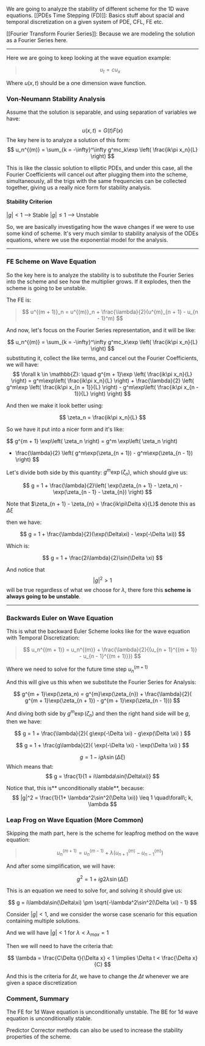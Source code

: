 We are going to analyze the stability of different scheme for the 1D wave equations. 
[[PDEs Time Stepping (FD)]]: Basics stuff about spacial and temporal discretization on a given system of PDE, CFL, FE etc. 

[[Fourier Transform Fourier Series]]: Because we are modeling the solution as a Fourier Series here. 

---

Here we are going to keep looking at the wave equation example: 

> $$u_t = cu_x$$

Where $u(x, t)$ should be a one dimension wave function. 

### Von-Neumann Stability Analysis
Assume that the solution is separable, and using separation of variables we have: 

$$
u(x, t) = G(t)F(x)
$$
The key here is to analyze a solution of this form: 
$$
u_n^{(m)} = \sum_{k = -\infty}^\infty g^mc_k\exp
\left(
	\frac{ik\pi x_n}{L}
\right)
$$

This is like the classic solution to elliptic PDEs, and under this case, all the Fourier Coefficients will cancel out after plugging them into the scheme, simultaneously, all the trigs with the same frequencies can be collected together, giving us a really nice form for stability analysis. 

#### Stability Criterion 

$|g| < 1$ --> Stable
$|g| \leq 1$ --> Unstable 

So, we are basically investigating how the wave changes if we were to use some kind of scheme. It's very much similar to stability analysis of the ODEs equations, where we use the exponential model for the analysis. 

---

### FE Scheme on Wave Equation

So the key here is to analyze the stability is to substitute the Fourier Series into the scheme and see how the multiplier grows. If it explodes, then the scheme is going to be unstable. 

The FE is: 

> $$
> u^{(m + 1)}_n = u^{(m)}_n + \frac{\lambda}{2}(u^{m}_{n + 1} - u_{n - 1}^m)
> $$

And now, let's focus on the Fourier Series representation, and it will be like: 

$$
u_n^{(m)} = \sum_{k = -\infty}^\infty g^mc_k\exp
\left(
	\frac{ik\pi x_n}{L}
\right)
$$
substituting it, collect the like terms, and cancel out the Fourier Coefficients, we will have: 
$$
\forall k \in \mathbb{Z}: \quad 
g^{m + 1}\exp
	\left(
		\frac{ik\pi x_n}{L}
	\right)  = 
	g^m\exp\left(
		\frac{ik\pi x_n}{L}
	\right)
	+ 
	\frac{\lambda}{2}
	\left( 
		g^m\exp \left(
			\frac{ik\pi x_{n + 1}}{L}
		\right)
		-
		g^m\exp\left( 
			\frac{ik\pi x_{n - 1}}{L}
		\right)
	\right)
$$

And then we make it look better using: 

$$
\zeta_n = \frac{ik\pi x_n}{L}
$$

So we have it put into a nicer form and it's like: 

$$
g^{m + 1} \exp\left( 
	\zeta_n
\right) = g^m \exp\left(
	\zeta_n
\right)
+ \frac{\lambda}{2}
\left( 
	g^m\exp(\zeta_{n + 1}) - g^m\exp(\zeta_{n - 1})
\right)
$$

Let's divide both side by this quantity: $g^m\exp(\zeta_n)$, which should give us: 

$$
g = 1 + \frac{\lambda}{2}\left( 
	\exp(\zeta_{n + 1} - \zeta_n) - \exp(\zeta_{n - 1} - \zeta_{n})
\right)
$$

Note that $\zeta_{n + 1} - \zeta_{n} = \frac{ik\pi\Delta x}{L}$ denote this as $\Delta\xi$

then we have: 

$$
g = 1 + \frac{\lambda}{2}(\exp(\Delta\xi) - \exp(-\Delta \xi))
$$

Which is: 

$$
g = 1 + \frac{2i\lambda}{2}\sin(\Delta \xi)
$$

And notice that $$|g|^2 > 1$$ will be true regardless of what we choose for $\lambda$, there fore this **scheme is always going to be unstable**. 

---

### Backwards Euler on Wave Equation

This is what the backward Euler Scheme looks like for the wave equation with Temporal Discretization: 

> $$
> u_n^{(m + 1)} = u_n^{(m)} + \frac{\lambda}{2}{(u_{n + 1}^{(m + 1)} - u_{n - 1}^{(m + 1)}})
> $$

Where we need to solve for the future time step $u_n^{(m + 1)}$

And this will give us this when we substitute the Fourier Series for Analysis: 

$$
g^{m + 1}\exp(\zeta_n) = 
g^{m}\exp(\zeta_{n}) + \frac{\lambda}{2}(
g^{m + 1}\exp(\zeta_{n + 1}) - g^{m + 1}\exp(\zeta_{n - 1}))
$$

And diving both side by $g^{m}\exp(\zeta_n)$ and then the right hand side will be  $g$, then we have: 

$$
g = 1 + \frac{\lambda}{2}(
	g\exp(-\Delta \xi) - g\exp(\Delta \xi)
)
$$

$$
g = 1 + \frac{g\lambda}{2}(
	\exp(-\Delta \xi) - \exp(\Delta \xi)
)
$$

$$
g = 1 - ig\lambda\sin(\Delta \xi)
$$
Which means that: 
$$
g = \frac{1}{1 + i\lambda\sin(\Delta\xi)}
$$

Notice that, this is** unconditionally stable**, because: 
$$
|g|^2 = \frac{1}{1+ \lambda^2\sin^2(\Delta \xi)} \leq 1 \quad\forall\; k, \lambda
$$

### Leap Frog on Wave Equation (More Common)
Skipping the math part, here is the scheme for leapfrog method on the wave equation: 

> $$
> u_n^{(m + 1)} = u_n^{(m - 1)} + \lambda(u_{n + 1}^{(m)} - u_{n - 1}^{(m)})
> $$

And after some simplification, we will have: 

$$
g^2 = 1 + ig2\lambda\sin(\Delta \xi)
$$

This is an equation we need to solve for, and solving it should give us: 

$$
g = i\lambda\sin(\Delta\xi) \pm \sqrt{-\lambda^2\sin^2(\Delta \xi) - 1}
$$

Consider $|g| < 1$, and we consider the worse case scenario for this equation containing multiple solutions. 

And we will have $|g| < 1$ for $\lambda < \lambda_{max} = 1$

Then we will need to have the criteria that: 

$$
\lambda = \frac{C\Delta t}{\Delta x} < 1 \implies \Delta t < \frac{\Delta x}{C}
$$

And this is the criteria for $\Delta t$, we have to change the $\Delta t$ whenever we are given a space discretization 


### Comment, Summary

The FE for 1d Wave equation is unconditionally unstable.
The BE for 1d wave equation is unconditionally stable. 

Predictor Corrector methods can also be used to increase the stability properties of the scheme.


